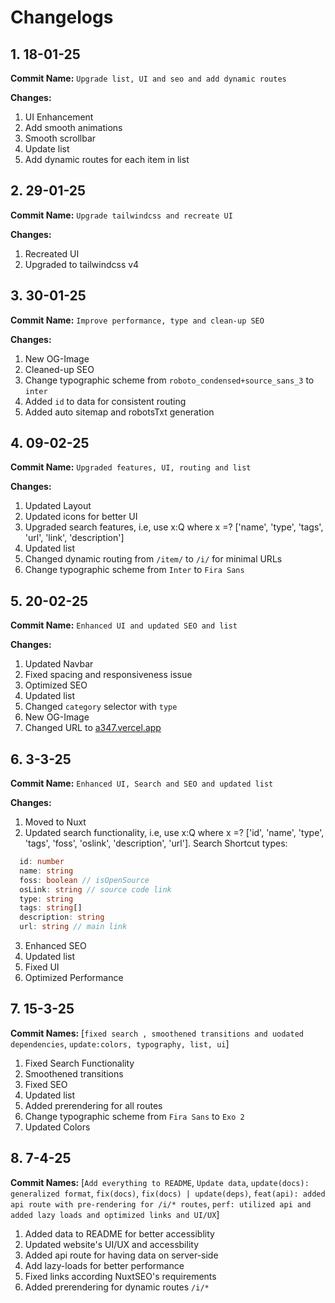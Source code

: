 # Changelogs

## 1. 18-01-25

**Commit Name:** `Upgrade list, UI and seo and add dynamic routes`

**Changes:**

1. UI Enhancement
2. Add smooth animations
3. Smooth scrollbar
4. Update list
5. Add dynamic routes for each item in list

## 2. 29-01-25

**Commit Name:** `Upgrade tailwindcss and recreate UI`

**Changes:**

1. Recreated UI
2. Upgraded to tailwindcss v4

## 3. 30-01-25

**Commit Name:** `Improve performance, type and clean-up SEO`

**Changes:**

1. New OG-Image
2. Cleaned-up SEO
3. Change typographic scheme from `roboto_condensed+source_sans_3` to `inter`
4. Added `id` to data for consistent routing
5. Added auto sitemap and robotsTxt generation

## 4. 09-02-25

**Commit Name:** `Upgraded features, UI, routing and list`

**Changes:**

1. Updated Layout
2. Updated icons for better UI
3. Upgraded search features, i.e, use x:Q where x =? ['name', 'type', 'tags', 'url', 'link', 'description']
4. Updated list
5. Changed dynamic routing from `/item/` to `/i/` for minimal URLs
6. Change typographic scheme from `Inter` to `Fira Sans`

## 5. 20-02-25

**Commit Name:** `Enhanced UI and updated SEO and list`

**Changes:**

1. Updated Navbar
2. Fixed spacing and responsiveness issue
3. Optimized SEO
4. Updated list
5. Changed `category` selector with `type`
6. New OG-Image
7. Changed URL to [a347.vercel.app](https://a347.vercel.app/)

## 6. 3-3-25

**Commit Name:** `Enhanced UI, Search and SEO and updated list`

**Changes:**

1. Moved to Nuxt
2. Updated search functionality, i.e, use x:Q where x =? ['id', 'name', 'type', 'tags', 'foss', 'oslink', 'description', 'url']. Search Shortcut types:

```ts
  id: number
  name: string
  foss: boolean // isOpenSource
  osLink: string // source code link
  type: string
  tags: string[]
  description: string
  url: string // main link
```

3. Enhanced SEO
4. Updated list
5. Fixed UI
6. Optimized Performance

## 7. 15-3-25

**Commit Names:** [`fixed search , smoothened transitions and uodated dependencies`, `update:colors, typography, list, ui`]

1. Fixed Search Functionality
2. Smoothened transitions
3. Fixed SEO
4. Updated list
5. Added prerendering for all routes
6. Change typographic scheme from `Fira Sans` to `Exo 2`
7. Updated Colors

## 8. 7-4-25

**Commit Names:** [`Add everything to README`, `Update data`, `update(docs): generalized format`, `fix(docs)`, `fix(docs) | update(deps)`, `feat(api): added api route with pre-rendering for /i/* routes`, `perf: utilized api and added lazy loads and optimized links and UI/UX`]

1. Added data to README for better accessiblity
2. Updated website's UI/UX and accessbility
3. Added api route for having data on server-side
4. Add lazy-loads for better performance
5. Fixed links according NuxtSEO's requirements
6. Added prerendering for dynamic routes `/i/*`
